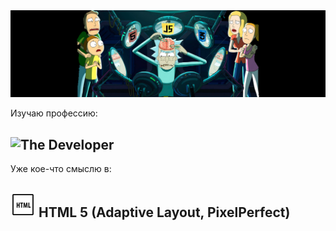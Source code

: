 <img src="https://github.com/AlexRemar/My-project-HeaderShaurma/blob/main/Images/riki3.png" alt="The Unlimited">

 Изучаю профессию:
## <img src="https://img.shields.io/badge/-Frontend%20developer-090909??style=plastic&logo=JavaScript&logoColor=E9D54D" width="300" alt="The Developer">
Уже кое-что смыслю в:
## <img src="https://github.com/AlexRemar/My-project-HeaderShaurma/blob/main/Images/icons8-html-50.png" width="40" alt="The HTML"> HTML 5 (Adaptive Layout, PixelPerfect)

<!--
**AlexRemar/AlexRemar** is a ✨ _special_ ✨ repository because its `README.md` (this file) appears on your GitHub profile.

Here are some ideas to get you started:

- 🔭 I’m currently working on ...
- 🌱 I’m currently learning ...
- 👯 I’m looking to collaborate on ...
- 🤔 I’m looking for help with ...
- 💬 Ask me about ...
- 📫 How to reach me: ...
- 😄 Pronouns: ...
- ⚡ Fun fact: ...
-->
